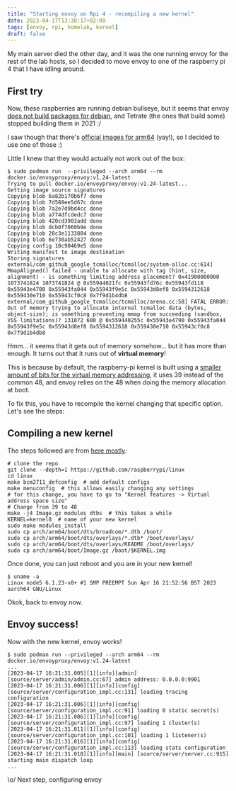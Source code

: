 ```yaml
---
title: "Starting envoy on Rpi 4 - recompiling a new kernel"
date: 2023-04-17T13:38:17+02:00
tags: [envoy, rpi, homelab, kernel]
draft: false
---
```


My main server died the other day, and it was the one running envoy for the rest
of the lab hosts, so I decided to move envoy to one of the raspberry pi 4 that I
have idling around.

## First try

Now, these raspberries are running debian bullseye, but it seems that envoy
[does not build packages for debian](https://github.com/envoyproxy/envoy/issues/16867),
and Tetrate (the ones that build some) stopped building them in 2021 :/

I saw though that there's
[official images for arm64](https://hub.docker.com/r/envoyproxy/envoy/tags/?page=1&name=latest)
(yay!), so I decided to use one of those :)

Little I knew that they would actually not work out of the box:

```
$ sudo podman run  --privileged --arch arm64 --rm docker.io/envoyproxy/envoy:v1.24-latest
Trying to pull docker.io/envoyproxy/envoy:v1.24-latest...
Getting image source signatures
Copying blob 6a82b170b6f7 done
Copying blob 7d588ee5d67c done
Copying blob 7a2e7d9bd4cc done
Copying blob a774dfcdedc7 done
Copying blob 420cd3903add done
Copying blob dcb0f7060b9e done
Copying blob 28c3e1133804 done
Copying blob 6e730ab52427 done
Copying config 10c90469e5 done
Writing manifest to image destination
Storing signatures
external/com_github_google_tcmalloc/tcmalloc/system-alloc.cc:614] MmapAligned() failed - unable to allocate with tag (hint, size, alignment) - is something limiting address placement? 0x41900000000 1073741824 1073741824 @ 0x55944021fc 0x55943fd76c 0x55943fd118 0x55943e4700 0x55943fa044 0x55943f9e5c 0x55943d8ef8 0x5594312618 0x559430e710 0x55943cf0c8 0x7f9d1b4db8
external/com_github_google_tcmalloc/tcmalloc/arena.cc:58] FATAL ERROR: Out of memory trying to allocate internal tcmalloc data (bytes, object-size); is something preventing mmap from succeeding (sandbox, VSS limitations)? 131072 600 @ 0x559440255c 0x55943e4790 0x55943fa044 0x55943f9e5c 0x55943d8ef8 0x5594312618 0x559430e710 0x55943cf0c8 0x7f9d1b4db8
```

Hmm... it seems that it gets out of memory somehow... but it has more than
enough. It turns out that it runs out of **virtual memory**!

This is because by default, the raspberry-pi kernel is built using a
[smaller amount of bits for the virtual memory addressing](https://github.com/envoyproxy/envoy/issues/15235#issuecomment-850516622),
it uses 39 instead of the common 48, and envoy relies on the 48 when doing the
memory allocation at boot.

To fix this, you have to recompile the kernel changing that specific option.
Let's see the steps:

## Compiling a new kernel

The steps followed are from
[here mostly](https://www.raspberrypi.com/documentation/computers/linux_kernel.html):

```
# clone the repo
git clone --depth=1 https://github.com/raspberrypi/linux
cd linux
make bcm2711_defconfig  # add default configs
make menuconfig  # this allows easily changing any settings
# for this change, you have to go to "Kernel features -> Virtual address space size"
# Change from 39 to 48
make -j4 Image.gz modules dtbs  # this takes a while
KERNEL=kernel8  # name of your new kernel
sudo make modules_install
sudo cp arch/arm64/boot/dts/broadcom/*.dtb /boot/
sudo cp arch/arm64/boot/dts/overlays/*.dtb* /boot/overlays/
sudo cp arch/arm64/boot/dts/overlays/README /boot/overlays/
sudo cp arch/arm64/boot/Image.gz /boot/$KERNEL.img
```

Once done, you can just reboot and you are in your new kernel!

```
$ uname -a
Linux node5 6.1.23-v8+ #1 SMP PREEMPT Sun Apr 16 21:52:56 BST 2023 aarch64 GNU/Linux
```

Okok, back to envoy now.

## Envoy success!

Now with the new kernel, envoy works!

```
$ sudo podman run --privileged --arch arm64 --rm docker.io/envoyproxy/envoy:v1.24-latest
...
[2023-04-17 16:21:31.005][1][info][admin] [source/server/admin/admin.cc:67] admin address: 0.0.0.0:9901
[2023-04-17 16:21:31.006][1][info][config] [source/server/configuration_impl.cc:131] loading tracing configuration
[2023-04-17 16:21:31.006][1][info][config] [source/server/configuration_impl.cc:91] loading 0 static secret(s)
[2023-04-17 16:21:31.006][1][info][config] [source/server/configuration_impl.cc:97] loading 1 cluster(s)
[2023-04-17 16:21:31.011][1][info][config] [source/server/configuration_impl.cc:101] loading 1 listener(s)
[2023-04-17 16:21:31.016][1][info][config] [source/server/configuration_impl.cc:113] loading stats configuration
[2023-04-17 16:21:31.018][1][info][main] [source/server/server.cc:915] starting main dispatch loop
...
```

\o/ Next step, configuring envoy

